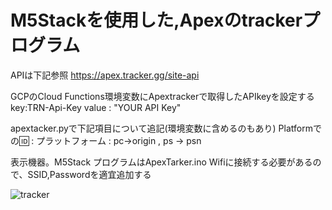 # M5Stackを使用した,Apexのtrackerプログラム

APIは下記参照
https://apex.tracker.gg/site-api


GCPのCloud Functions環境変数にApextrackerで取得したAPIkeyを設定する
key:TRN-Api-Key
value : "YOUR API Key"


apextacker.pyで下記項目について追記(環境変数に含めるのもあり)
Platformでの🆔 :
プラットフォーム : pc->origin , ps -> psn


表示機器。M5Stack
プログラムはApexTarker.ino
Wifiに接続する必要があるので、SSID,Passwordを適宜追加する



![tracker](https://user-images.githubusercontent.com/66073980/95964692-09358700-0e44-11eb-8e18-230fe28e612d.gif)
